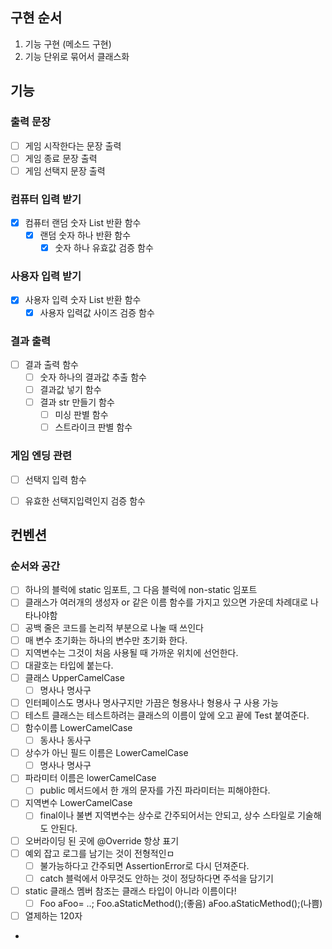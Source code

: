 ## 구현 순서
1. 기능 구현 (메소드 구현)
2. 기능 단위로 묶어서 클래스화

## 기능

### 출력 문장
- [ ] 게임 시작한다는 문장 출력
- [ ] 게임 종료 문장 출력
- [ ] 게임 선택지 문장 출력

### 컴퓨터 입력 받기
- [X] 컴퓨터 랜덤 숫자 List 반환 함수
  - [X] 랜덤 숫자 하나 반환 함수
    - [X] 숫자 하나 유효값 검증 함수

### 사용자 입력 받기
- [X] 사용자 입력 숫자 List 반환 함수
  - [X] 사용자 입력값 사이즈 검증 함수

### 결과 출력
- [ ] 결과 출력 함수
  - [ ] 숫자 하나의 결과값 추출 함수
  - [ ] 결과값 넣기 함수
  - [ ] 결과 str 만들기 함수
    - [ ] 미싱 판별 함수
    - [ ] 스트라이크 판별 함수

### 게임 엔딩 관련
- [ ] 선택지 입력 함수
- [ ] 유효한 선택지입력인지 검증 함수


## 컨벤션

### 순서와 공간
- [ ] 하나의 블럭에 static 임포트, 그 다음 블럭에 non-static 임포트
- [ ] 클래스가 여러개의 생성자 or 같은 이름 함수를 가지고 있으면 가운데 차례대로 나타나야함
- [ ] 공백 줄은 코드를 논리적 부분으로 나눌 때 쓰인다
- [ ] 매 변수 초기화는 하나의 변수만 초기화 한다.
- [ ] 지역변수는 그것이 처음 사용될 때 가까운 위치에 선언한다.
- [ ] 대괄호는 타입에 붙는다. 
- [ ] 클래스 UpperCamelCase
  - [ ] 명사나 명사구
- [ ] 인터페이스도 명사나 명사구지만 가끔은 형용사나 형용사 구 사용 가능
- [ ] 테스트 클래스는 테스트하려는 클래스의 이름이 앞에 오고 끝에 Test 붙여준다.
- [ ] 함수이름 LowerCamelCase
  - [ ] 동사나 동사구
- [ ] 상수가 아닌 필드 이름은 LowerCamelCase
  - [ ] 명사나 명사구 
- [ ] 파라미터 이름은 lowerCamelCase
  - [ ] public 메서드에서 한 개의 문자를 가진 파라미터는 피해야한다.
- [ ] 지역변수 LowerCamelCase
  - [ ] final이나 불변 지역변수는 상수로 간주되어서는 안되고, 상수 스타일로 기술해도 안된다.
- [ ] 오버라이딩 된 곳에 @Override 항상 표기
- [ ] 예외 잡고 로그를 남기는 것이 전형적인ㅁ
  - [ ] 불가능하다고 간주되면 AssertionError로 다시 던져준다.
  - [ ] catch 블럭에서 아무것도 안하는 것이 정당하다면 주석을 담기기
- [ ] static 클래스 멤버 참조는 클래스 타입이 아니라 이름이다!
  - [ ] Foo aFoo= ..; Foo.aStaticMethod();(좋음) aFoo.aStaticMethod();(나쁨)
- [ ] 열제하는 120자
- 
